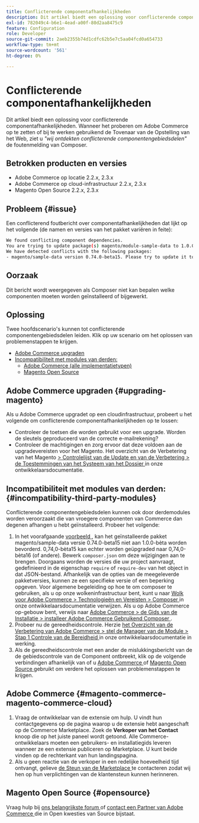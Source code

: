 ```yaml
---
title: Conflicterende componentafhankelijkheden
description: Dit artikel biedt een oplossing voor conflicterende componentafhankelijkheden. Wanneer u probeert Adobe Commerce in te stellen of bij te werken met de wizard Web Setup, wordt het foutbericht *"We hebben conflicterende componentafhankelijkheden"* Composer gevonden.
exl-id: 782049c4-b6e1-4ead-a00f-80d2aa8475c9
feature: Configuration
role: Developer
source-git-commit: 2aeb2355b74d1cdfc62b5e7c5aa04fcd0a654733
workflow-type: tm+mt
source-wordcount: '561'
ht-degree: 0%

---
```


# Conflicterende componentafhankelijkheden

Dit artikel biedt een oplossing voor conflicterende componentafhankelijkheden. Wanneer het proberen om Adobe Commerce op te zetten of bij te werken gebruikend de Tovenaar van de Opstelling van het Web, ziet u *&quot;wij ontdekten conflicterende componentengebiedsdelen&quot;* de foutenmelding van Composer.

## Betrokken producten en versies

* Adobe Commerce op locatie 2.2.x, 2.3.x
* Adobe Commerce op cloud-infrastructuur 2.2.x, 2.3.x
* Magento Open Source 2.2.x, 2.3.x


## Probleem {#issue}

Een conflicterend foutbericht over componentafhankelijkheden dat lijkt op het volgende (de namen en versies van het pakket variëren in feite):

```bash
We found conflicting component dependencies.
You are trying to update package(s) magento/module-sample-data to 1.0.0-beta
We have detected conflicts with the following packages:
- magento/sample-data version 0.74.0-beta15. Please try to update it to one of the following package versions: 0.74.0-beta16, 0.74.0-beta14, 0.74.0-beta13, 0.74.0-beta12, 0.74.0-beta11, 0.74.0-beta10, 0.74.0-beta9, 0.74.0-beta8, 0.74.0-beta7
```

## Oorzaak

Dit bericht wordt weergegeven als Composer niet kan bepalen welke componenten moeten worden geïnstalleerd of bijgewerkt.

## Oplossing

Twee hoofdscenario&#39;s kunnen tot conflicterende componentengebiedsdelen leiden. Klik op uw scenario om het oplossen van problemenstappen te krijgen.

* [Adobe Commerce upgraden](#upgrading-magento)
* [Incompatibiliteit met modules van derden:](#incompatibility-third-party-modules)
   * [Adobe Commerce (alle implementatietypen)](#magento-commerce-magento-commerce-cloud)
   * [Magento Open Source](#opensource)

## Adobe Commerce upgraden {#upgrading-magento}

Als u Adobe Commerce upgradet op een cloudinfrastructuur, probeert u het volgende om conflicterende componentafhankelijkheden op te lossen:

* Controleer de toetsen die worden gebruikt voor een upgrade. Worden de sleutels geproduceerd van de correcte e-mailrekening?
* Controleer de machtigingen en zorg ervoor dat deze voldoen aan de upgradevereisten voor het Magento. Het overzicht van de Verbetering van het Magento [ > Controlelijst van de Update en van de Verbetering > de Toestemmingen van het Systeem van het Dossier ](https://experienceleague.adobe.com/en/docs/commerce-operations/upgrade-guide/prepare/prerequisites#verify-file-system-permissions) in onze ontwikkelaarsdocumentatie.

## Incompatibiliteit met modules van derden: {#incompatibility-third-party-modules}

Conflicterende componentengebiedsdelen kunnen ook door derdemodules worden veroorzaakt die van vroegere componenten van Commerce dan degenen afhangen u hebt geïnstalleerd. Probeer het volgende:

1. In het voorafgaande [ voorbeeld ](#issue), kan het geïnstalleerde pakket magento/sample-data versie 0.74.0-beta15 niet aan 1.0.0-bèta worden bevorderd. 0,74,0-bèta15 kan echter worden geüpgraded naar 0,74,0-bèta16 (of andere). Bewerk `composer.json` om deze wijzigingen aan te brengen. Doorgaans worden de versies die uw project aanvraagt, gedefinieerd in de eigenschap `require` of `require-dev` van het object in dat JSON-bestand. Afhankelijk van de opties van de meegeleverde pakketversies, kunnen ze een specifieke versie of een beperking opgeven. Voor algemene begeleiding op hoe te om composer te gebruiken, als u op onze wolkeninfrastructuur bent, kunt u naar [ Wolk voor Adobe Commerce > Technologieën en Vereisten > Composer ](https://experienceleague.adobe.com/en/docs/commerce-cloud-service/user-guide/develop/overview#files) in onze ontwikkelaarsdocumentatie verwijzen. Als u op Adobe Commerce op-gebouw bent, verwijs naar [ Adobe Commerce > de Gids van de Installatie > installeer Adobe Commerce Gebruikend Composer ](https://experienceleague.adobe.com/en/docs/commerce-operations/installation-guide/composer).
1. Probeer nu de gereedheidscontrole. Herzie [ het Overzicht van de Verbetering van Adobe Commerce > stel de Manager van de Module > Stap 1 Controle van de Bereidheid ](https://experienceleague.adobe.com/en/docs/commerce-operations/upgrade-guide/overview) in onze ontwikkelaarsdocumentatie in werking.
1. Als de gereedheidscontrole met een ander de mislukkingsbericht van de de gebiedscontrole van de Component ontbreekt, klik op de volgende verbindingen afhankelijk van of u [ Adobe Commerce ](#magento-commerce-magento-commerce-cloud) of [ Magento Open Source ](#opensource) gebruikt om verdere het oplossen van problemenstappen te krijgen.

## Adobe Commerce {#magento-commerce-magento-commerce-cloud}

1. Vraag de ontwikkelaar van de extensie om hulp. U vindt hun contactgegevens op de pagina waarop u de extensie hebt aangeschaft op de Commerce Marketplace. Zoek de **Verkoper van het Contact** knoop die op het juiste paneel wordt getoond. Alle Commerce-ontwikkelaars moeten een gebruikers- en installatiegids leveren wanneer ze een extensie publiceren op Marketplace. U kunt beide vinden op de rechterkant van hun landingspagina.
1. Als u geen reactie van de verkoper in een redelijke hoeveelheid tijd ontvangt, gelieve [ de Steun van de Marketplace ](mailto:commercemarketplacesupport@adobe.com) te contacteren zodat wij hen op hun verplichtingen van de klantensteun kunnen herinneren.

## Magento Open Source {#opensource}

Vraag hulp bij [ ons belangrijkste forum ](https://community.magento.com/) of [ contact een Partner van Adobe Commerce ](https://magento.com/find-a-partner) die in Open kwesties van Source bijstaat.
